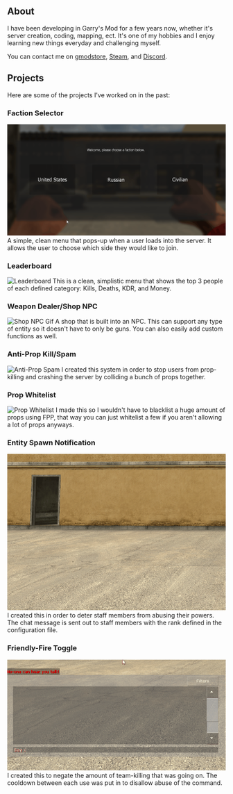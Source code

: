 ## About

I have been developing in Garry's Mod for a few years now, whether it's server creation, coding, mapping, ect. It's one of my hobbies and I enjoy learning new things everyday and challenging myself.

You can contact me on [gmodstore](https://www.gmodstore.com/users/privateryan), [Steam](https://steamcommunity.com/id/BigRVman/), and [Discord](https://discordapp.com/users/328348902732595210).

## Projects

Here are some of the projects I've worked on in the past:

### Faction Selector
![Faction Selector Gif](https://raw.githubusercontent.com/privateryann1/ryan-portfolio/master/gifs/factionselector.gif)
A simple, clean menu that pops-up when a user loads into the server. It allows the user to choose which side they would like to join.

### Leaderboard
![Leaderboard](https://i.imgur.com/buYlR4c.png)
This is a clean, simplistic menu that shows the top 3 people of each defined category: Kills, Deaths, KDR, and Money.

### Weapon Dealer/Shop NPC
![Shop NPC Gif](https://raw.githubusercontent.com/privateryann1/ryan-portfolio/master/gifs/shopnpc.gif)
A shop that is built into an NPC. This can support any type of entity so it doesn't have to only be guns. You can also easily add custom functions as well.

### Anti-Prop Kill/Spam
![Anti-Prop Spam](https://raw.githubusercontent.com/privateryann1/ryan-portfolio/master/gifs/anti-prop-kill.gif)
I created this system in order to stop users from prop-killing and crashing the server by colliding a bunch of props together.

### Prop Whitelist
![Prop Whitelist](https://raw.githubusercontent.com/privateryann1/ryan-portfolio/master/gifs/propwhitelist.gif)
I made this so I wouldn't have to blacklist a huge amount of props using FPP, that way you can just whitelist a few if you aren't allowing a lot of props anyways.

### Entity Spawn Notification
![Ent Spawn Notify](https://raw.githubusercontent.com/privateryann1/ryan-portfolio/master/gifs/spawnnotify.gif)
I created this in order to deter staff members from abusing their powers. The chat message is sent out to staff members with the rank defined in the configuration file.

### Friendly-Fire Toggle
![Friendly-Fire](https://raw.githubusercontent.com/privateryann1/ryan-portfolio/master/gifs/friendlyfire.gif)
I created this to negate the amount of team-killing that was going on. The cooldown between each use was put in to disallow abuse of the command.

